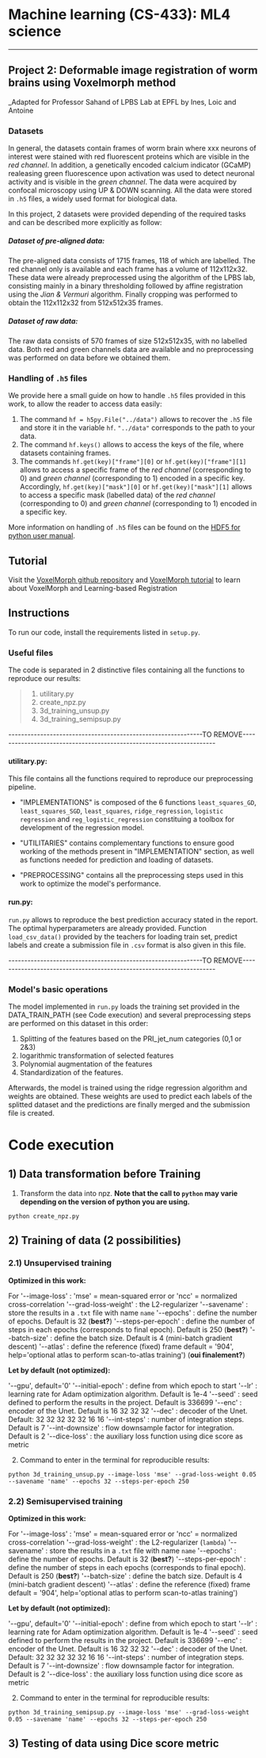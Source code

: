 
# Machine learning (CS-433): ML4 science

_____________________________________________________________________

## Project 2: Deformable image registration of worm brains using Voxelmorph method 

_Adapted for Professor Sahand of LPBS Lab at EPFL by Ines, Loic and Antoine


### Datasets

In general, the datasets contain frames of worm brain where xxx neurons of interest were stained with red fluorescent proteins which are visible in the _red channel_. In addition, a genetically encoded calcium indicator (GCaMP) realeasing green fluorescence upon activation was used to detect neuronal activity and is visible in the _green channel_. The data were acquired by confocal microscopy using UP & DOWN scanning. All the data were stored in `.h5` files, a widely used format for biological data.

In this project, 2 datasets were provided depending of the required tasks and can be described more explicitly as follow:

##### Dataset of pre-aligned data:

The pre-aligned data consists of 1715 frames, 118 of which are labelled.  The  red  channel  only  is  available  and  each frame  has  a  volume  of  112x112x32. These data were already preprocessed using the algorithm of the LPBS lab, consisting mainly in a binary thresholding followed by affine registration using the _Jian & Vermuri_ algorithm. Finally cropping was performed to obtain the 112x112x32 from 512x512x35 frames. 

##### Dataset of raw data:

The raw data consists of 570 frames of size 512x512x35, with no labelled data. Both red and green channels data are available and no preprocessing was performed on data before we obtained them.

### Handling of `.h5` files

We provide here a small guide on how to handle `.h5` files provided in this work, to allow the reader to access data easily:

1. The command `hf = h5py.File("../data")` allows to recover the `.h5` file and store it in the variable `hf`. `"../data"` corresponds to the path to your data.
2. The command `hf.keys()` allows to access the keys of the file, where datasets containing frames. 
3. The commands `hf.get(key)["frame"][0]` or `hf.get(key)["frame"][1]` allows to access a specific frame of the _red channel_ (corresponding to 0) and _green channel_ (corresponding to 1) encoded in a specific key. 
   Accordingly, `hf.get(key)["mask"][0]` or `hf.get(key)["mask"][1]` allows to access a specific mask (labelled data) of the _red channel_ (corresponding to 0) and _green channel_ (corresponding to 1) encoded in a specific key.

More information on handling of `.h5` files can be found on the [HDF5 for python user manual](https://docs.h5py.org/en/stable/).

## Tutorial

Visit the [VoxelMorph github repository](https://github.com/voxelmorph/voxelmorph) and [VoxelMorph tutorial](http://tutorial.voxelmorph.net/) to learn about VoxelMorph and Learning-based Registration


## Instructions

To run our code, install the requirements listed in `setup.py`.

### Useful files

The code is separated in 2 distinctive files containing all the functions to reproduce our results:

>1. utilitary.py
>2. create_npz.py
>3. 3d_training_unsup.py
>4. 3d_training_semipsup.py

-------------------------------------------------------------TO REMOVE--------------------------------------------------------------------- 
#### utilitary.py:

This file contains all the functions required to reproduce our preprocessing pipeline.

- "IMPLEMENTATIONS" is composed of the 6 functions `least_squares_GD`, `least_squares_SGD`, `least_squares`, `ridge_regression`, `logistic regression` and `reg_logistic_regression` constituing a toolbox for development of the regression model.

- "UTILITARIES" contains complementary functions to ensure good working of the methods present in "IMPLEMENTATION" section, as well as functions needed for prediction and loading of datasets.

- "PREPROCESSING" contains all the preprocessing steps used in this work to optimize the model's performance.


#### run.py:

`run.py` allows to reproduce the best prediction accuracy stated in the report. The optimal hyperparameters are already provided. Function `load_csv_data()` provided by the teachers for loading train set, predict labels and create a submission file in `.csv` format is also given in this file.

-------------------------------------------------------------TO REMOVE---------------------------------------------------------------------

### Model's basic operations

The model implemented in `run.py` loads the training set provided in the DATA_TRAIN_PATH (see Code execution) and several preprocessing steps are performed on this dataset in this order: 
1. Splitting of the features based on the PRI_jet_num categories (0,1 or 2&3) 
2. logarithmic transformation of selected features 
3. Polynomial augmentation of the features 
4. Standardization of the features. 
    
Afterwards, the model is trained using the ridge regression algorithm and weights are obtained. These weights are used to predict each labels of the splitted dataset and the predictions are finally merged and the submission file is created.


# Code execution

## 1) Data transformation before Training

1) Transform the data into npz. __Note that the call to `python` may varie depending on the version of python you are using.__

```
python create_npz.py
```

## 2) Training of data (2 possibilities)

###  2.1) Unsupervised training

__Optimized in this work:__

For '--image-loss' : 'mse' = mean-squared error or 'ncc' = normalized cross-correlation
'--grad-loss-weight' : the L2-regularizer
'--savename' : store the results in a `.txt` file with name `name`
'--epochs' :  define the number of epochs. Default is 32 (__best?__)
'--steps-per-epoch' : define the number of steps in each epochs (corresponds to final epoch). Default is 250 (__best?__)
'--batch-size' : define the batch size. Default is 4 (mini-batch gradient descent)
'--atlas' : define the reference (fixed) frame default = '904', help='optional atlas to perform scan-to-atlas training') (__oui finalement?__)

__Let by default (not optimized):__

'--gpu', default='0'
'--initial-epoch' : define from which epoch to start
'--lr' : learning rate for Adam optimization algorithm. Default is 1e-4
'--seed' : seed defined to perform the results in the project. Default is 336699
'--enc' : encoder of the Unet. Default is 16 32 32 32
'--dec' : decoder of the Unet. Default: 32 32 32 32 32 16 16
'--int-steps' : number of integration steps. Default is 7
'--int-downsize' : flow downsample factor for integration. Default is 2
'--dice-loss' : the auxiliary loss function using dice score as metric

2) Command to enter in the terminal for reproducible results:

```
python 3d_training_unsup.py --image-loss 'mse' --grad-loss-weight 0.05 --savename 'name' --epochs 32 --steps-per-epoch 250
```

### 2.2) Semisupervised training

__Optimized in this work:__

For '--image-loss' : 'mse' = mean-squared error or 'ncc' = normalized cross-correlation
'--grad-loss-weight' : the L2-regularizer (`lambda`)
'--savename' : store the results in a `.txt` file with name `name`
'--epochs' :  define the number of epochs. Default is 32 (__best?__)
'--steps-per-epoch' : define the number of steps in each epochs (corresponds to final epoch). Default is 250 (__best?__)
'--batch-size' : define the batch size. Default is 4 (mini-batch gradient descent)
'--atlas' : define the reference (fixed) frame default = '904', help='optional atlas to perform scan-to-atlas training')

__Let by default (not optimized):__

'--gpu', default='0'
'--initial-epoch' : define from which epoch to start
'--lr' : learning rate for Adam optimization algorithm. Default is 1e-4
'--seed' : seed defined to perform the results in the project. Default is 336699
'--enc' : encoder of the Unet. Default is 16 32 32 32
'--dec' : decoder of the Unet. Default: 32 32 32 32 32 16 16
'--int-steps' : number of integration steps. Default is 7
'--int-downsize' : flow downsample factor for integration. Default is 2
'--dice-loss' : the auxiliary loss function using dice score as metric

2) Command to enter in the terminal for reproducible results:

```
python 3d_training_semipsup.py --image-loss 'mse' --grad-loss-weight 0.05 --savename 'name' --epochs 32 --steps-per-epoch 250
```
## 3) Testing of data using Dice score metric

